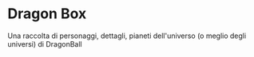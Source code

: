 # Dragon Box

Una raccolta di personaggi, dettagli, pianeti dell'universo (o meglio degli universi) di DragonBall

